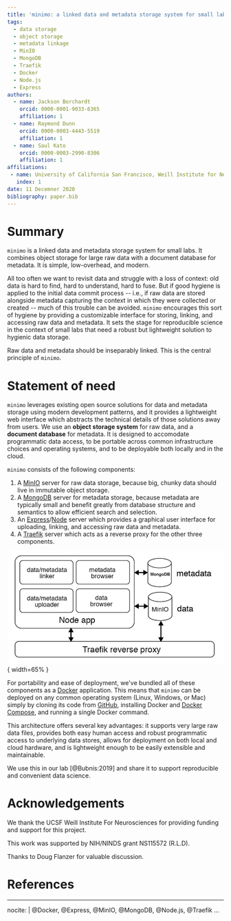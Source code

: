 ```yaml
---
title: 'minimo: a linked data and metadata storage system for small labs'
tags:
  - data storage
  - object storage
  - metadata linkage
  - MinIO
  - MongoDB
  - Traefik
  - Docker
  - Node.js
  - Express
authors:
  - name: Jackson Borchardt
    orcid: 0000-0001-9033-6365
    affiliation: 1
  - name: Raymond Dunn
    orcid: 0000-0003-4443-5519
    affiliation: 1
  - name: Saul Kato
    orcid: 0000-0003-2990-8306
    affiliation: 1
affiliations:
 - name: University of California San Francisco, Weill Institute for Neurosciences, Department of Neurology
   index: 1
date: 11 Decemner 2020
bibliography: paper.bib
---
```


# Summary

``minimo`` is a linked data and metadata storage system for small labs. It combines object storage for large raw data with a document database for metadata. It is simple, low-overhead, and modern.

All too often we want to revisit data and struggle with a loss of context: old data is hard to find, hard to understand, hard to fuse. But if good hygiene is applied to the initial data commit process -- i.e., if raw data are stored alongside metadata capturing the context in which they were collected or created -- much of this trouble can be avoided. ``minimo`` encourages this sort of hygiene by providing a customizable interface for storing, linking, and accessing raw data and metadata. It sets the stage for reproducible science in the context of small labs that need a robust but lightweight solution to hygienic data storage.

Raw data and metadata should be inseparably linked. This is the central principle of ``minimo``.

# Statement of need

``minimo`` leverages existing open source solutions for data and metadata storage using modern development patterns, and it provides a lightweight web interface which abstracts the technical details of those solutions away from users. We use an **object storage system** for raw data, and a **document database** for metadata. It is designed to accomodate programmatic data access, to be portable across common infrastructure choices and operating systems, and to be deployable both locally and in the cloud.

``minimo`` consists of the following components:

1. A [MinIO](https://min.io/) server for raw data storage, because big, chunky data should live in immutable object storage.
2. A [MongoDB](https://www.mongodb.com/) server for metadata storage, because metadata are typically small and benefit greatly from database structure and semantics to allow efficient search and selection.
3. An [Express](https://expressjs.com/)/[Node](https://nodejs.org) server which provides a graphical user interface for uploading, linking, and accessing raw data and metadata.
4. A [Traefik](https://containo.us/traefik/) server which acts as a reverse proxy for the other three components.

![minimo architecture\label{fig:architecture}](architecture.png){ width=65% }

For portability and ease of deployment, we've bundled all of these components as a [Docker](https://www.docker.com/) application. This means that ``minimo`` can be deployed on any common operating system (Linux, Windows, or Mac) simply by cloning its code from [GitHub](https://github.com/focolab/minimo), installing Docker and [Docker Compose](https://docs.docker.com/compose/install/), and running a single Docker command.

This architecture offers several key advantages: it supports very large raw data files, provides both easy human access and robust programmatic access to underlying data stores, allows for deployment on both local and cloud hardware, and is lightweight enough to be easily extensible and maintainable.

We use this in our lab [@Bubnis:2019] and share it to support reproducible and convenient data science.

# Acknowledgements

We thank the UCSF Weill Institute For Neurosciences for providing funding and support for this project.

This work was supported by NIH/NINDS grant NS115572 (R.L.D).

Thanks to Doug Flanzer for valuable discussion.

# References

---
nocite: | 
  @Docker, @Express, @MinIO, @MongoDB, @Node.js, @Traefik
...
